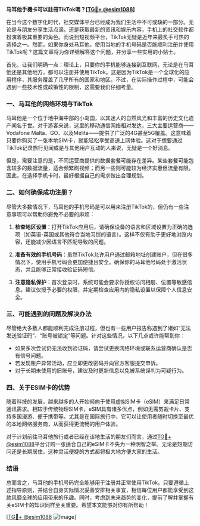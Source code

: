 **马耳他手機卡可以註冊TikTok嗎？[[TG💪+ @esim1088](https://t.me/s/esim1088)]**

在当今这个数字化时代，社交媒体平台已经成为我们生活中不可或缺的一部分。无论是与朋友分享生活点滴，还是获取最新的资讯和娱乐内容，手机上的社交软件都扮演着极其重要的角色。而说到短视频平台，TikTok无疑是近年来最炙手可热的选择之一。然而，如果你身处马耳他，使用当地的手机号码是否能顺利注册并使用TikTok呢？这篇文章将为你详细解答这个问题，并分享一些实用的小贴士。

首先，让我们明确一点：理论上，只要你的手机能够连接到互联网，无论是在马耳他还是其他地方，都可以注册并使用TikTok。这是因为TikTok是一个全球化的应用程序，其服务覆盖了几乎所有的国家和地区。不过，在实际操作过程中，可能会遇到一些技术性或政策性的限制，这需要我们仔细考量。

### 一、马耳他的网络环境与TikTok

马耳他是一个位于地中海中部的小岛国，以其迷人的自然风光和丰富的历史文化遗产闻名于世。对于游客来说，这里的移动通信网络相对发达，三大主要运营商——Vodafone Malta、GO、以及Melita——提供了广泛的4G甚至5G覆盖。这意味着只要你购买了一张本地SIM卡，就能轻松享受高速上网体验。这对于想要通过TikTok记录旅行见闻或是与其他用户互动的人来说，无疑是一个好消息。

但是，需要注意的是，不同运营商提供的数据套餐可能存在差异。某些套餐可能包含较多的数据流量，适合频繁刷视频；而另一些则可能较为经济实惠但流量有限。因此，在选择手机卡时，最好根据自己的需求做出合理规划。

### 二、如何确保成功注册？

尽管大多数情况下，马耳他的手机号码是可以用来注册TikTok的，但仍有一些注意事项可以帮助你避免不必要的麻烦：

1. **检查地区设置**：打开TikTok应用后，请确保设备的语言和区域设置为正确的选项（如英语-英国或其他符合当地习惯的语言）。这样不仅有助于更好地浏览内容，还能减少因语言不匹配导致的问题。
   
2. **准备有效的手机号码**：虽然TikTok允许用户通过邮箱地址创建账户，但在很多情况下，使用手机号码会更加便捷且安全。确保你的马耳他号码处于激活状态，并且能够正常接收验证码短信。

3. **注意隐私保护**：首次登录时，系统可能会要求你授权访问相册、位置等敏感信息。建议仅授予必要的权限，并定期检查应用内的隐私设置以保障个人信息安全。

### 三、可能遇到的问题及解决办法

尽管绝大多数人都能顺利完成注册过程，但也有一些用户报告称遇到了诸如“无法发送验证码”、“账号被锁定”等问题。针对这些情况，以下几点或许能帮到你：

- 如果多次尝试仍无法收到验证码，请尝试更换网络环境或联系运营商确认是否有信号问题。
- 若发现账户异常活动，应立即更改密码并向官方客服提交申诉。
- 对于长期未使用的旧账号，建议及时更新信息以免被系统误判为可疑行为。

### 四、关于ESIM卡的优势

随着科技的发展，越来越多的人开始倾向于使用虚拟SIM卡（eSIM）来满足日常通讯需求。相较于传统物理SIM卡，eSIM具有诸多优点，例如无需剪裁卡片、支持多国漫游、便于携带等。尤其是在国际旅行中，它可以让使用者随时切换至最优的本地网络服务商，从而获得更流畅的用户体验。

对于计划前往马耳他旅行或者已经在该地生活的朋友们而言，通过[TG💪+ @esim1088](https://t.me/s/esim1088)平台订购一张适合自己的eSIM卡不失为一种明智之举。无论是短期访问还是长期居住，这种灵活便捷的方式都将极大地方便大家的生活。

### 结语

总而言之，马耳他的手机号码完全能够用于注册并正常使用TikTok。只要遵循上述指导原则，并结合自身实际情况妥善安排相关事宜，相信每位用户都能享受到这款风靡全球的应用带来的乐趣。同时，考虑到未来趋势的变化，提前了解并掌握有关eSIM卡的知识同样至关重要。希望本文能够对你有所帮助！

[[TG💪+ @esim1088](https://t.me/s/esim1088) ![Image](https://i.postimg.cc/4NQfJmqS/Snipaste-2025-05-13-00-14-12.png)]